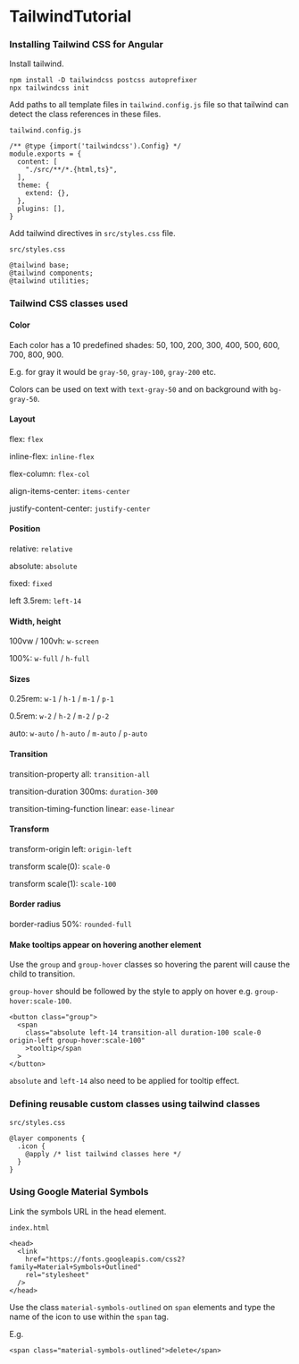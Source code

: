# TailwindTutorial

### Installing Tailwind CSS for Angular

Install tailwind.

```
npm install -D tailwindcss postcss autoprefixer
npx tailwindcss init
```

Add paths to all template files in `tailwind.config.js` file so that tailwind can detect the class references in these files.

`tailwind.config.js`
```
/** @type {import('tailwindcss').Config} */
module.exports = {
  content: [
    "./src/**/*.{html,ts}",
  ],
  theme: {
    extend: {},
  },
  plugins: [],
}
```

Add tailwind directives in `src/styles.css` file.

`src/styles.css`
```
@tailwind base;
@tailwind components;
@tailwind utilities;
```

### Tailwind CSS classes used

#### Color

Each color has a 10 predefined shades: 50, 100, 200, 300, 400, 500, 600, 700, 800, 900.

E.g. for gray it would be `gray-50`, `gray-100`, `gray-200` etc.

Colors can be used on text with `text-gray-50` and on background with `bg-gray-50`.

#### Layout

flex: `flex`

inline-flex: `inline-flex`

flex-column: `flex-col`

align-items-center: `items-center`

justify-content-center: `justify-center`

#### Position

relative: `relative`

absolute: `absolute`

fixed: `fixed`

left 3.5rem: `left-14`

#### Width, height

100vw / 100vh: `w-screen`

100%: `w-full` / `h-full`

#### Sizes

0.25rem: `w-1` / `h-1` / `m-1` / `p-1`

0.5rem: `w-2` / `h-2` / `m-2` / `p-2`

auto: `w-auto` / `h-auto` / `m-auto` / `p-auto`

#### Transition

transition-property all: `transition-all`

transition-duration 300ms: `duration-300`

transition-timing-function linear: `ease-linear`

#### Transform

transform-origin left: `origin-left`

transform scale(0): `scale-0`

transform scale(1): `scale-100`

#### Border radius

border-radius 50%: `rounded-full`

#### Make tooltips appear on hovering another element

Use the `group` and `group-hover` classes so hovering the parent will cause the child to transition.

`group-hover` should be followed by the style to apply on hover e.g. `group-hover:scale-100`.

```
<button class="group">
  <span
    class="absolute left-14 transition-all duration-100 scale-0 origin-left group-hover:scale-100"
    >tooltip</span
  >
</button>
```

`absolute` and `left-14` also need to be applied for tooltip effect.

### Defining reusable custom classes using tailwind classes

`src/styles.css`
```
@layer components {
  .icon {
    @apply /* list tailwind classes here */
  }
}
```

### Using Google Material Symbols

Link the symbols URL in the head element.

`index.html`
```
<head>
  <link
    href="https://fonts.googleapis.com/css2?family=Material+Symbols+Outlined"
    rel="stylesheet"
  />
</head>
```

Use the class `material-symbols-outlined` on `span` elements and type the name of the icon to use within the `span` tag.

E.g.
```
<span class="material-symbols-outlined">delete</span>
```

